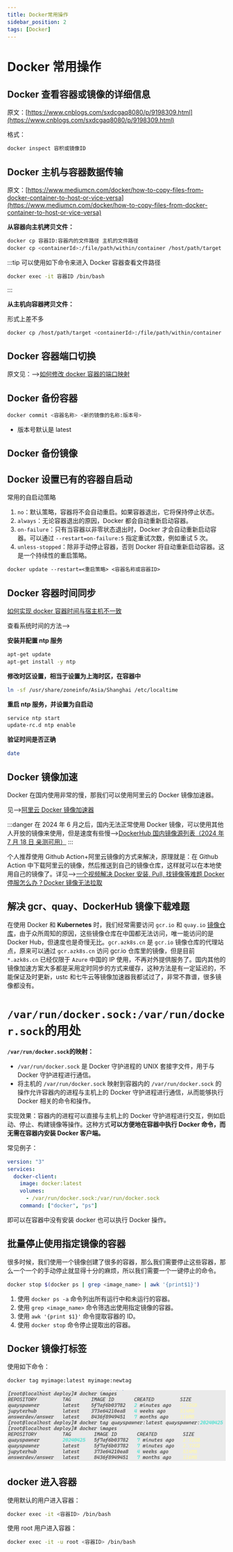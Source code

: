 ```yaml
---
title: Docker常用操作
sidebar_position: 2
tags: [Docker]
---
```


# Docker 常用操作

## Docker 查看容器或镜像的详细信息

原文：[https://www.cnblogs.com/sxdcgaq8080/p/9198309.html](https://www.cnblogs.com/sxdcgaq8080/p/9198309.html)

格式：

```bash
docker inspect 容积或镜像ID
```

## Docker 主机与容器数据传输

原文：[https://www.mediumcn.com/docker/how-to-copy-files-from-docker-container-to-host-or-vice-versa](https://www.mediumcn.com/docker/how-to-copy-files-from-docker-container-to-host-or-vice-versa)

**从容器向主机拷贝文件：**

```bash
docker cp 容器ID:容器内的文件路径 主机的文件路径
docker cp <containerId>:/file/path/within/container /host/path/target
```

:::tip
可以使用如下命令来进入 Docker 容器查看文件路径

```bash
docker exec -it 容器ID /bin/bash
```

:::

**从主机向容器拷贝文件：**

形式上差不多

```bash
docker cp /host/path/target <containerId>:/file/path/within/container
```

## Docker 容器端口切换

原文见：-->[如何修改 docker 容器的端口映射](https://www.codenong.com/cs109765034/)

## Docker 备份容器

```python
docker commit <容器名称> <新的镜像的名称:版本号>
```

- 版本号默认是 latest

## Docker 备份镜像

## Docker 设置已有的容器自启动

常用的自启动策略

1. `no`：默认策略，容器将不会自动重启。如果容器退出，它将保持停止状态。
2. `always`：无论容器退出的原因，Docker 都会自动重新启动容器。
3. `on-failure`：只有当容器以非零状态退出时，Docker 才会自动重新启动容器。可以通过 `--restart=on-failure:5` 指定重试次数，例如重试 5 次。
4. `unless-stopped`：除非手动停止容器，否则 Docker 将自动重新启动容器。这是一个持续性的重启策略。

```dockerfile
docker update --restart=<重启策略> <容器名称或容器ID>
```

## Docker 容器时间同步

[如何实现 docker 容器时间与宿主机不一致](https://blog.51cto.com/u_16175450/6806025)

查看系统时间的方法-->

**安装并配置 ntp 服务**

```bash
apt-get update
apt-get install -y ntp
```

**修改时区设置，相当于设置为上海时区，在容器中**

```bash
ln -sf /usr/share/zoneinfo/Asia/Shanghai /etc/localtime
```

**重启 ntp 服务，并设置为自启动**

```bash
service ntp start
update-rc.d ntp enable
```

**验证时间是否正确**

```bash
date
```

## Docker 镜像加速

Docker 在国内使用非常的慢，那我们可以使用阿里云的 Docker 镜像加速器。

见-->[阿里云 Docker 镜像加速器](./docker-install/#配置-docker-镜像)

:::danger
在 2024 年 6 月之后，国内无法正常使用 Docker 镜像，可以使用其他人开放的镜像来使用，但是速度有些慢-->[DockerHub 国内镜像源列表（2024 年 7 月 18 日 亲测可用）](https://linux.do/t/topic/150936)
:::

个人推荐使用 Github Action+阿里云镜像的方式来解决，原理就是：在 Github Action 中下载阿里云的镜像，然后推送到自己的镜像仓库，这样就可以在本地使用自己的镜像了。详见-->[一个视频解决 Docker 安装, Pull, 找镜像等难题 Docker 停服怎么办？Docker 镜像无法拉取](https://www.bilibili.com/video/BV1fS411A71Y/)

## 解决 gcr、quay、DockerHub 镜像下载难题

在使用 Docker 和 **Kubernetes** 时，我们经常需要访问 `gcr.io` 和 `quay.io` [镜像仓库](https://cloud.tencent.com/product/tcr?from_column=20065&from=20065)，由于众所周知的原因，这些镜像仓库在中国都无法访问，唯一能访问的是 Docker Hub，但速度也是奇慢无比。`gcr.azk8s.cn` 是 `gcr.io` 镜像仓库的代理站点，原来可以通过 `gcr.azk8s.cn` 访问 gcr.io 仓库里的镜像，但是目前 `*.azk8s.cn` 已经仅限于 `Azure` 中国的 IP 使用，不再对外提供服务了。国内其他的镜像加速方案大多都是采用定时同步的方式来缓存，这种方法是有一定延迟的，不能保证及时更新，ustc 和七牛云等镜像加速器我都试过了，非常不靠谱，很多镜像都没有。

# `/var/run/docker.sock:/var/run/docker.sock`的用处

**​`/var/run/docker.sock`​**​**的映射：**

- `/var/run/docker.sock` 是 Docker 守护进程的 UNIX 套接字文件，用于与 Docker 守护进程进行通信。
- 将主机的 `/var/run/docker.sock` 映射到容器内的 `/var/run/docker.sock` 的操作允许容器内的进程与主机上的 Docker 守护进程进行通信，从而能够执行 Docker 相关的命令和操作。

实现效果：容器内的进程可以直接与主机上的 Docker 守护进程进行交互，例如启动、停止、构建镜像等操作。这种方式**可以方便地在容器中执行 Docker 命令，而无需在容器内安装 Docker 客户端。**

常见例子：

```yaml
version: "3"
services:
  docker-client:
    image: docker:latest
    volumes:
      - /var/run/docker.sock:/var/run/docker.sock
    command: ["docker", "ps"]
```

即可以在容器中没有安装 docker 也可以执行 Docker 操作。

## 批量停止使用指定镜像的容器

很多时候，我们使用一个镜像创建了很多的容器，那么我们需要停止这些容器，那么一个一个的手动停止就显得十分的麻烦，所以我们需要一个一键停止的命令。

```bash
docker stop $(docker ps | grep <image_name> | awk '{print$1}')
```

1. 使用 `docker ps -a` 命令列出所有运行中和未运行的容器。
2. 使用 `grep <image_name>` 命令筛选出使用指定镜像的容器。
3. 使用 `awk '{print $1}'` 命令提取容器的 ID。
4. 使用 `docker stop` 命令停止提取出的容器。

## Docker 镜像打标签

使用如下命令：

```bash
docker tag myimage:latest myimage:newtag
```

![alt text](./imgs/docker-image-tag.png)

## docker 进入容器

使用默认的用户进入容器：

```bash
docker exec -it <容器ID> /bin/bash
```

使用 root 用户进入容器：

```bash
docker exec -it -u root <容器ID> /bin/bash
```
